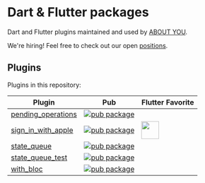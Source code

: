 # Dart & Flutter packages

Dart and Flutter plugins maintained and used by [ABOUT YOU](https://aboutyou.tech/).

We're hiring! Feel free to check out our open [positions](https://aboutyou.tech/jobs/).

## Plugins

Plugins in this repository:

| Plugin                                               | Pub                                                                                                                | Flutter Favorite                                                                                                                                                                                                              |
| ---------------------------------------------------- | ------------------------------------------------------------------------------------------------------------------ | ----------------------------------------------------------------------------------------------------------------------------------------------------------------------------------------------------------------------------- |
| [pending_operations](./packages/pending_operations/) | [![pub package](https://img.shields.io/pub/v/pending_operations.svg)](https://pub.dev/packages/pending_operations) |
| [sign_in_with_apple](./packages/sign_in_with_apple/) | [![pub package](https://img.shields.io/pub/v/sign_in_with_apple.svg)](https://pub.dev/packages/sign_in_with_apple) | [<img src="https://raw.githubusercontent.com/aboutyou/dart_packages/28594220a50e98ca7cf82953482403938dae5cf6/assets/flutter_favorite.png" width="40" />](https://flutter.dev/docs/development/packages-and-plugins/favorites) |
| [state_queue](./packages/state_queue/)               | [![pub package](https://img.shields.io/pub/v/state_queue.svg)](https://pub.dev/packages/state_queue)               |
| [state_queue_test](./packages/state_queue_test/)     | [![pub package](https://img.shields.io/pub/v/state_queue_test.svg)](https://pub.dev/packages/state_queue_test)     |
| [with_bloc](./packages/with_bloc/)                   | [![pub package](https://img.shields.io/pub/v/with_bloc.svg)](https://pub.dev/packages/with_bloc)                   |
